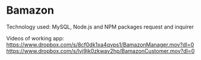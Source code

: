 # Bamazon

Technology used: MySQL, Node.js and NPM packages request and inquirer


Videos of working app:
https://www.dropbox.com/s/8cf0dk1xa4qvps1/BamazonManager.mov?dl=0
https://www.dropbox.com/s/lvj9jk0zkwav2hp/BamazonCustomer.mov?dl=0
